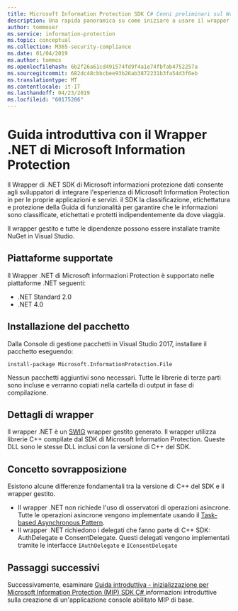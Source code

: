 ```yaml
---
title: Microsoft Information Protection SDK C# Cenni preliminari sul Wrapper
description: Una rapida panoramica su come iniziare a usare il wrapper MIP SDK .NET e le differenze tra il wrapper .NET e C++ SDK.
author: tommoser
ms.service: information-protection
ms.topic: conceptual
ms.collection: M365-security-compliance
ms.date: 01/04/2019
ms.author: tommos
ms.openlocfilehash: 6b2f26a61cd491574fd9f4a1e74fbfab4752257a
ms.sourcegitcommit: 682dc48cbbcbee93b26ab3872231b3fa54d3f6eb
ms.translationtype: MT
ms.contentlocale: it-IT
ms.lasthandoff: 04/23/2019
ms.locfileid: "60175206"
---
```

# <a name="getting-started-with-the-microsoft-information-protection-net-wrapper"></a>Guida introduttiva con il Wrapper .NET di Microsoft Information Protection

Il Wrapper di .NET SDK di Microsoft informazioni protezione dati consente agli sviluppatori di integrare l'esperienza di Microsoft Information Protection in per le proprie applicazioni e servizi. il SDK la classificazione, etichettatura e protezione della Guida di funzionalità per garantire che le informazioni sono classificate, etichettati e protetti indipendentemente da dove viaggia. 

Il wrapper gestito e tutte le dipendenze possono essere installate tramite NuGet in Visual Studio.

## <a name="supported-platforms"></a>Piattaforme supportate

Il Wrapper .NET di Microsoft informazioni Protection è supportato nelle piattaforme .NET seguenti:

* .NET Standard 2.0
* .NET 4.0

## <a name="installing-the-package"></a>Installazione del pacchetto

Dalla Console di gestione pacchetti in Visual Studio 2017, installare il pacchetto eseguendo:

`install-package Microsoft.InformationProtection.File`

Nessun pacchetti aggiuntivi sono necessari. Tutte le librerie di terze parti sono incluse e verranno copiati nella cartella di output in fase di compilazione.

## <a name="wrapper-details"></a>Dettagli di wrapper

Il wrapper .NET è un [SWIG](https://swig.org/) wrapper gestito generato. Il wrapper utilizza librerie C++ compilate dal SDK di Microsoft Information Protection. Queste DLL sono le stesse DLL inclusi con la versione di C++ del SDK.

## <a name="concept-overlap"></a>Concetto sovrapposizione

Esistono alcune differenze fondamentali tra la versione di C++ del SDK e il wrapper gestito.

* Il wrapper .NET non richiede l'uso di osservatori di operazioni asincrone. Tutte le operazioni asincrone vengono implementate usando il [Task-based Asynchronous Pattern](https://docs.microsoft.com/en-us/dotnet/standard/asynchronous-programming-patterns/task-based-asynchronous-pattern-tap).
* Il wrapper .NET richiedono i delegati che fanno parte di C++ SDK: AuthDelegate e ConsentDelegate. Questi delegati vengono implementati tramite le interfacce `IAuthDelegate` e `IConsentDelegate`

## <a name="next-steps"></a>Passaggi successivi

Successivamente, esaminare [Guida introduttiva - inizializzazione per Microsoft Information Protection (MIP) SDK C# ](quick-app-initialization-csharp.md) informazioni introduttive sulla creazione di un'applicazione console abilitato MIP di base.
